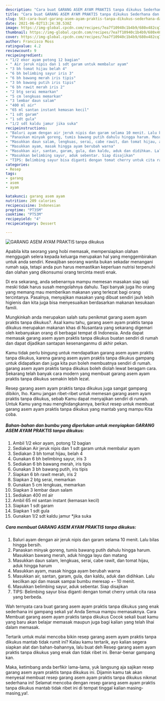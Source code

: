 ```yaml
---
description: "Cara buat GARANG ASEM AYAM PRAKTIS tanpa dikukus Sederhana dan Mudah Dibuat"
title: "Cara buat GARANG ASEM AYAM PRAKTIS tanpa dikukus Sederhana dan Mudah Dibuat"
slug: 563-cara-buat-garang-asem-ayam-praktis-tanpa-dikukus-sederhana-dan-mudah-dibuat
date: 2021-06-02T13:24:38.538Z
image: https://img-global.cpcdn.com/recipes/7ea7f10940c1b4b9/680x482cq70/garang-asem-ayam-praktis-tanpa-dikukus-foto-resep-utama.jpg
thumbnail: https://img-global.cpcdn.com/recipes/7ea7f10940c1b4b9/680x482cq70/garang-asem-ayam-praktis-tanpa-dikukus-foto-resep-utama.jpg
cover: https://img-global.cpcdn.com/recipes/7ea7f10940c1b4b9/680x482cq70/garang-asem-ayam-praktis-tanpa-dikukus-foto-resep-utama.jpg
author: Francisco Moss
ratingvalue: 4.2
reviewcount: 9
recipeingredient:
- "1/2 ekor ayam potong 12 bagian"
- " Air jeruk nipis dan 1 sdt garam untuk membalur ayam"
- "3 bh tomat hijau belah 4"
- "6 bh belimbing sayur iris 3"
- "6 bh bawang merah iris tipis"
- "3 bh bawang putih iris tipis"
- "6 bh rawit merah iris 2"
- "2 btg serai memarkan"
- "5 cm lengkuas memarkan"
- "3 lembar daun salam"
- "400 ml air"
- "65 ml santan instant kemasan kecil"
- "1 sdt garam"
- "1 sdt gula"
- "1/2 sdt kaldu jamur jika suka"
recipeinstructions:
- "Baluri ayam dengan air jeruk nipis dan garam selama 10 menit. Lalu bilas hingga bersih."
- "Panaskan minyak goreng, tumis bawang putih dahulu hingga harum. Masukkan bawang merah, aduk hingga layu dan matang"
- "Masukkan daun salam, lengkuas, serai, cabe rawit, dan tomat hijau, aduk hingga harum"
- "Masukkan ayam, masak hingga ayam berubah warna"
- "Masukkan air, santan, garam, gula, dan kaldu, aduk dan didihkan. Lalu kecilkan api dan masak sampai bumbu meresap +- 10 menit."
- "Masukkan belimbing sayur, aduk sebentar. Siap disajikan"
- "TIPS: Belimbing sayur bisa diganti dengan tomat cherry untuk cita rasa yang berbeda."
categories:
- Resep
tags:
- garang
- asem
- ayam

katakunci: garang asem ayam 
nutrition: 209 calories
recipecuisine: Indonesian
preptime: "PT35M"
cooktime: "PT53M"
recipeyield: "4"
recipecategory: Dessert

---
```



![GARANG ASEM AYAM PRAKTIS tanpa dikukus](https://img-global.cpcdn.com/recipes/7ea7f10940c1b4b9/680x482cq70/garang-asem-ayam-praktis-tanpa-dikukus-foto-resep-utama.jpg)

Apabila kita seorang yang hobi memasak, mempersiapkan olahan menggugah selera kepada keluarga merupakan hal yang menggembirakan untuk anda sendiri. Kewajiban seorang  wanita bukan sekadar menangani rumah saja, tetapi anda pun harus memastikan keperluan nutrisi terpenuhi dan olahan yang dikonsumsi orang tercinta mesti enak.

Di era  sekarang, anda sebenarnya mampu memesan masakan siap saji meski tidak harus susah mengolahnya dahulu. Tapi banyak juga lho orang yang memang mau memberikan makanan yang terlezat bagi orang tercintanya. Pasalnya, menyajikan masakan yang dibuat sendiri jauh lebih higienis dan kita juga bisa menyesuaikan berdasarkan makanan kesukaan famili. 



Mungkinkah anda merupakan salah satu penikmat garang asem ayam praktis tanpa dikukus?. Asal kamu tahu, garang asem ayam praktis tanpa dikukus merupakan makanan khas di Nusantara yang sekarang digemari oleh kebanyakan orang di berbagai tempat di Indonesia. Anda dapat memasak garang asem ayam praktis tanpa dikukus buatan sendiri di rumah dan dapat dijadikan santapan kesenanganmu di akhir pekan.

Kamu tidak perlu bingung untuk mendapatkan garang asem ayam praktis tanpa dikukus, karena garang asem ayam praktis tanpa dikukus gampang untuk didapatkan dan juga kita pun boleh membuatnya sendiri di rumah. garang asem ayam praktis tanpa dikukus boleh diolah lewat beragam cara. Sekarang telah banyak cara modern yang membuat garang asem ayam praktis tanpa dikukus semakin lebih lezat.

Resep garang asem ayam praktis tanpa dikukus juga sangat gampang dibikin, lho. Kamu jangan ribet-ribet untuk memesan garang asem ayam praktis tanpa dikukus, sebab Kamu dapat menyajikan sendiri di rumah. Untuk Kamu yang mau menghidangkannya, berikut resep untuk membuat garang asem ayam praktis tanpa dikukus yang mantab yang mampu Kita coba.

<!--inarticleads1-->

##### Bahan-bahan dan bumbu yang diperlukan untuk menyiapkan GARANG ASEM AYAM PRAKTIS tanpa dikukus:

1. Ambil 1/2 ekor ayam, potong 12 bagian
1. Sediakan  Air jeruk nipis dan 1 sdt garam untuk membalur ayam
1. Sediakan 3 bh tomat hijau, belah 4
1. Gunakan 6 bh belimbing sayur, iris 3
1. Sediakan 6 bh bawang merah, iris tipis
1. Gunakan 3 bh bawang putih, iris tipis
1. Siapkan 6 bh rawit merah, iris 2
1. Siapkan 2 btg serai, memarkan
1. Gunakan 5 cm lengkuas, memarkan
1. Siapkan 3 lembar daun salam
1. Sediakan 400 ml air
1. Ambil 65 ml santan instant (kemasan kecil)
1. Siapkan 1 sdt garam
1. Siapkan 1 sdt gula
1. Gunakan 1/2 sdt kaldu jamur *jika suka




<!--inarticleads2-->

##### Cara membuat GARANG ASEM AYAM PRAKTIS tanpa dikukus:

1. Baluri ayam dengan air jeruk nipis dan garam selama 10 menit. Lalu bilas hingga bersih.
1. Panaskan minyak goreng, tumis bawang putih dahulu hingga harum. Masukkan bawang merah, aduk hingga layu dan matang
1. Masukkan daun salam, lengkuas, serai, cabe rawit, dan tomat hijau, aduk hingga harum
1. Masukkan ayam, masak hingga ayam berubah warna
1. Masukkan air, santan, garam, gula, dan kaldu, aduk dan didihkan. Lalu kecilkan api dan masak sampai bumbu meresap +- 10 menit.
1. Masukkan belimbing sayur, aduk sebentar. Siap disajikan
1. TIPS: Belimbing sayur bisa diganti dengan tomat cherry untuk cita rasa yang berbeda.




Wah ternyata cara buat garang asem ayam praktis tanpa dikukus yang enak sederhana ini gampang sekali ya! Anda Semua mampu memasaknya. Cara Membuat garang asem ayam praktis tanpa dikukus Cocok sekali buat kamu yang baru akan belajar memasak maupun juga bagi kalian yang telah lihai dalam memasak.

Tertarik untuk mulai mencoba bikin resep garang asem ayam praktis tanpa dikukus mantab tidak rumit ini? Kalau kamu tertarik, ayo kalian segera siapkan alat dan bahan-bahannya, lalu buat deh Resep garang asem ayam praktis tanpa dikukus yang enak dan tidak ribet ini. Benar-benar gampang kan. 

Maka, ketimbang anda berfikir lama-lama, yuk langsung aja sajikan resep garang asem ayam praktis tanpa dikukus ini. Dijamin kamu tak akan menyesal membuat resep garang asem ayam praktis tanpa dikukus nikmat sederhana ini! Selamat mencoba dengan resep garang asem ayam praktis tanpa dikukus mantab tidak ribet ini di tempat tinggal kalian masing-masing,ya!.


